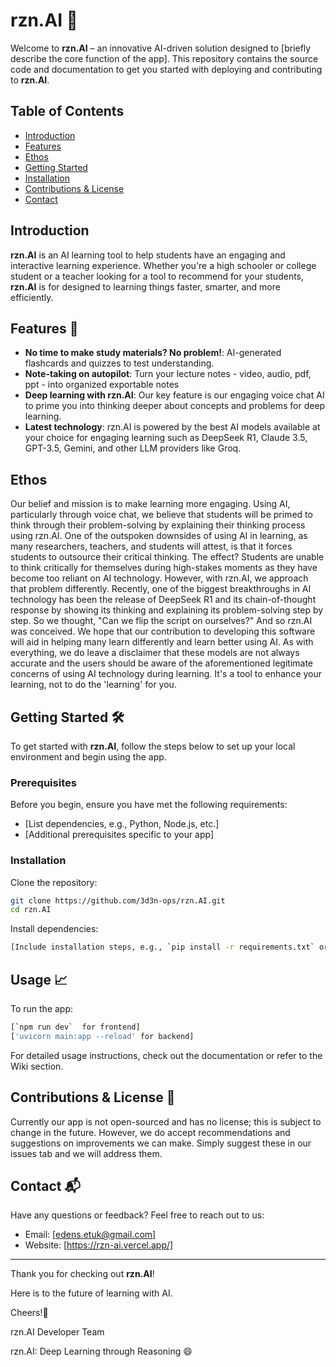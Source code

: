 # rzn.AI 🤖

Welcome to **rzn.AI** – an innovative AI-driven solution designed to [briefly describe the core function of the app]. This repository contains the source code and documentation to get you started with deploying and contributing to **rzn.AI**.

## Table of Contents

- [Introduction](#introduction)
- [Features](#features)
- [Ethos](#ethos)
- [Getting Started](#getting-started)
- [Installation](#installation)
- [Contributions & License](#contributions&license)
- [Contact](#contact)

## Introduction

**rzn.AI** is an AI learning tool to help students have an engaging and interactive learning experience. Whether you're a high schooler or college student or a teacher looking for a tool to recommend for your students, **rzn.AI** is for designed to learning things faster, smarter, and more efficiently.

## Features 🚀

- **No time to make study materials? No problem!**: AI-generated flashcards and quizzes to test understanding.
- **Note-taking on autopilot**: Turn your lecture notes - video, audio, pdf, ppt - into organized exportable notes
- **Deep learning with rzn.AI**: Our key feature is our engaging voice chat AI to prime you into thinking deeper about concepts and problems for deep learning.
- **Latest technology**: rzn.AI is powered by the best AI models available at your choice for engaging learning such as DeepSeek R1, Claude 3.5, GPT-3.5, Gemini, and other LLM providers like Groq.

## Ethos
Our belief and mission is to make learning more engaging. Using AI, particularly through voice chat, we believe that students will be primed to think through their problem-solving by explaining their thinking process using rzn.AI. One of the outspoken downsides of using AI in learning, as many researchers, teachers, and students will attest, is that it forces students to outsource their critical thinking. The effect? Students are unable to think critically for themselves during high-stakes moments as they have become too reliant on AI technology. However, with rzn.AI, we approach that problem differently. Recently,  one of the biggest breakthroughs in AI technology has been the release of DeepSeek R1 and its chain-of-thought response by showing its thinking and explaining its problem-solving step by step. So we thought, "Can we flip the script on ourselves?" And so rzn.AI was conceived. We hope that our contribution to developing this software will aid in helping many learn differently and learn better using AI. As with everything, we do leave a disclaimer that these models are not always accurate and the users should be aware of the aforementioned legitimate concerns of using AI technology during learning. It's a tool to enhance your learning, not to do the 'learning' for you. 

## Getting Started 🛠️

To get started with **rzn.AI**, follow the steps below to set up your local environment and begin using the app.

### Prerequisites

Before you begin, ensure you have met the following requirements:
- [List dependencies, e.g., Python, Node.js, etc.]
- [Additional prerequisites specific to your app]

### Installation

Clone the repository:

```bash
git clone https://github.com/3d3n-ops/rzn.AI.git
cd rzn.AI
```

Install dependencies:

```bash
[Include installation steps, e.g., `pip install -r requirements.txt` or `npm install`]
```

## Usage 📈

To run the app:

```bash
[`npm run dev`  for frontend]
['uvicorn main:app --reload' for backend]
```

For detailed usage instructions, check out the documentation or refer to the Wiki section.

## Contributions & License 📝

Currently our app is not open-sourced and has no license; this is subject to change in the future. However, we do accept recommendations and suggestions on improvements we can make. Simply suggest these in our issues tab and we will address them. 

## Contact 📬

Have any questions or feedback? Feel free to reach out to us:

- Email: [edens.etuk@gmail.com]
- Website: [https://rzn-ai.vercel.app/]

---

Thank you for checking out **rzn.AI**! 

Here is to the future of learning with AI.

Cheers!🥂

rzn.AI Developer Team

rzn.AI: Deep Learning through Reasoning
😄
```




